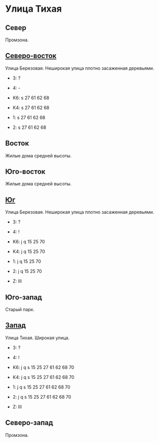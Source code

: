 # Улица Тихая

## Север

Промзона.

## [Северо-восток](./10555085.md)

Улица Березовая.
Неширокая улица плотно засаженная деревьями.

* 3:    ?
* 4:    -

* K6:   s
        27  61  62  68
* K4:   s
        27  61  62  68
* 1:    s
        27  61  62  68
* 2:    s
        27  61  62  68

## Восток

Жилые дома средней высоты.

## Юго-восток

Жилые дома средней высоты.

## [Юг](./10550095.md)

Улица Березовая.
Неширокая улица плотно засаженная деревьями.

* 3:    ?
* 4:    !

* K6:   j   q
        15  25  70
* K4:   j   q
        15  25  70
* 1:    j   q
        15  25  70
* 2:    j   q
        15  25  70

* Z:    III

## Юго-запад

Старый парк.

## [Запад](./540080.md)

Улица Тихая.
Широкая улица.

* 3:    ?
* 4:    !

* K6:   j   q   s
        15  25  27  61  62  68  70
* K4:   j   q   s
        15  25  27  61  62  68  70
* 1:    j   q   s
        15  25  27  61  62  68  70
* 2:    j   q   s
        15  25  27  61  62  68  70

* Z:    III

## Северо-запад

Промзона.
